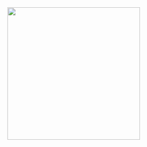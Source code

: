 <div align="left"><img width="300" src="https://user-images.githubusercontent.com/42017431/125792745-1e2874a8-b0c8-4e46-a2f0-6655f0450e12.gif" /></div>
